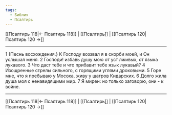 ```yaml
---
tags:
  - Библия
  - Псалтирь
---
```

[[Псалтирь 118|← Псалтирь 118]] | [[Псалтирь]] | [[Псалтирь 120|Псалтирь 120 →]]

---
1 {Песнь восхождения.} К Господу воззвал я в скорби моей, и Он услышал меня.
2 Господи! избавь душу мою от уст лживых, от языка лукавого.
3 Что даст тебе и что прибавит тебе язык лукавый?
4 Изощренные стрелы сильного, с горящими углями дроковыми.
5 Горе мне, что я пребываю у Мосоха, живу у шатров Кидарских.
6 Долго жила душа моя с ненавидящими мир.
7 Я мирен: но только заговорю, они - к войне.

---
[[Псалтирь 118|← Псалтирь 118]] | [[Псалтирь]] | [[Псалтирь 120|Псалтирь 120 →]]